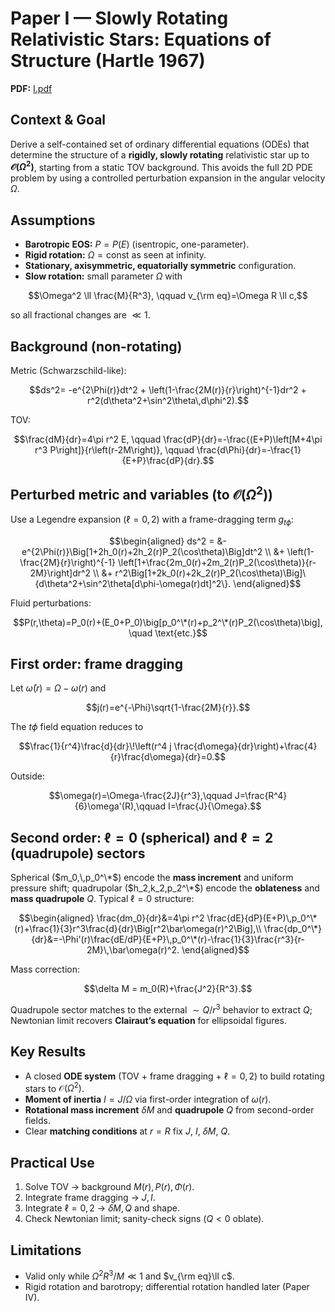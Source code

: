 
# Paper I — Slowly Rotating Relativistic Stars: Equations of Structure (Hartle 1967)

**PDF:** [I.pdf](sandbox:/mnt/data/I.pdf)

## Context & Goal
Derive a self-contained set of ordinary differential equations (ODEs) that determine the structure of a **rigidly, slowly rotating** relativistic star up to **$\mathcal{O}(\Omega^2)$**, starting from a static TOV background. This avoids the full 2D PDE problem by using a controlled perturbation expansion in the angular velocity $\Omega$.

## Assumptions
- **Barotropic EOS:** $P=P(E)$ (isentropic, one-parameter).  
- **Rigid rotation:** $\Omega=\mathrm{const}$ as seen at infinity.  
- **Stationary, axisymmetric, equatorially symmetric** configuration.  
- **Slow rotation:** small parameter $\Omega$ with
```math
\Omega^2 \ll \frac{M}{R^3}, \qquad v_{\rm eq}=\Omega R \ll c,
```
so all fractional changes are $\ll 1$.

## Background (non-rotating)
Metric (Schwarzschild-like):
```math
ds^2= -e^{2\Phi(r)}dt^2 + \left(1-\frac{2M(r)}{r}\right)^{-1}dr^2 + r^2(d\theta^2+\sin^2\theta\,d\phi^2).
```
TOV:
```math
\frac{dM}{dr}=4\pi r^2 E, \qquad
\frac{dP}{dr}=-\frac{(E+P)\left[M+4\pi r^3 P\right]}{r\left(r-2M\right)}, \qquad
\frac{d\Phi}{dr}=-\frac{1}{E+P}\frac{dP}{dr}.
```

## Perturbed metric and variables (to $\mathcal{O}(\Omega^2)$)
Use a Legendre expansion ($\ell=0,2$) with a frame-dragging term $g_{t\phi}$:
```math
\begin{aligned}
ds^2 = &-e^{2\Phi(r)}\Big[1+2h_0(r)+2h_2(r)P_2(\cos\theta)\Big]dt^2 \\
&+ \left(1-\frac{2M}{r}\right)^{-1}
\left[1+\frac{2m_0(r)+2m_2(r)P_2(\cos\theta)}{r-2M}\right]dr^2 \\
&+ r^2\Big[1+2k_0(r)+2k_2(r)P_2(\cos\theta)\Big]\{d\theta^2+\sin^2\theta[d\phi-\omega(r)dt]^2\}.
\end{aligned}
```
Fluid perturbations:
```math
P(r,\theta)=P_0(r)+(E_0+P_0)\big[p_0^\*(r)+p_2^\*(r)P_2(\cos\theta)\big], \quad \text{etc.}
```

## First order: frame dragging
Let $\bar\omega(r)=\Omega-\omega(r)$ and
```math
j(r)=e^{-\Phi}\sqrt{1-\frac{2M}{r}}.
```
The $t\phi$ field equation reduces to
```math
\frac{1}{r^4}\frac{d}{dr}\!\left(r^4 j \frac{d\omega}{dr}\right)+\frac{4}{r}\frac{d\omega}{dr}=0.
```
Outside:
```math
\omega(r)=\Omega-\frac{2J}{r^3},\qquad J=\frac{R^4}{6}\omega'(R),\qquad I=\frac{J}{\Omega}.
```

## Second order: $\ell=0$ (spherical) and $\ell=2$ (quadrupole) sectors
Spherical ($m_0,\,p_0^\*$) encode the **mass increment** and uniform pressure shift; quadrupolar ($h_2,k_2,p_2^\*$) encode the **oblateness** and **mass quadrupole** $Q$. Typical $\ell=0$ structure:
```math
\begin{aligned}
\frac{dm_0}{dr}&=4\pi r^2 \frac{dE}{dP}(E+P)\,p_0^\*(r)+\frac{1}{3}r^3\frac{d}{dr}\Big[r^2\bar\omega(r)^2\Big],\\
\frac{dp_0^\*}{dr}&=-\Phi'(r)\frac{dE/dP}{E+P}\,p_0^\*(r)-\frac{1}{3}\frac{r^3}{r-2M}\,\bar\omega(r)^2.
\end{aligned}
```
Mass correction:
```math
\delta M = m_0(R)+\frac{J^2}{R^3}.
```
Quadrupole sector matches to the external $\sim Q/r^3$ behavior to extract $Q$; Newtonian limit recovers **Clairaut’s equation** for ellipsoidal figures.

## Key Results
- A closed **ODE system** (TOV + frame dragging + $\ell=0,2$) to build rotating stars to $\mathcal{O}(\Omega^2)$.  
- **Moment of inertia** $I=J/\Omega$ via first-order integration of $\omega(r)$.  
- **Rotational mass increment** $\delta M$ and **quadrupole** $Q$ from second-order fields.  
- Clear **matching conditions** at $r=R$ fix $J$, $I$, $\delta M$, $Q$.

## Practical Use
1. Solve TOV $\to$ background $M(r),P(r),\Phi(r)$.  
2. Integrate frame dragging $\to$ $J,\,I$.  
3. Integrate $\ell=0,2$ $\to$ $\delta M,\,Q$ and shape.  
4. Check Newtonian limit; sanity-check signs ($Q<0$ oblate).

## Limitations
- Valid only while $\Omega^2 R^3/M\ll1$ and $v_{\rm eq}\ll c$.  
- Rigid rotation and barotropy; differential rotation handled later (Paper IV).

